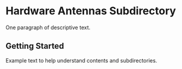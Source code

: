 # Hardware Antennas Subdirectory

One paragraph of descriptive text.

## Getting Started

Example text to help understand contents and subdirectories.

